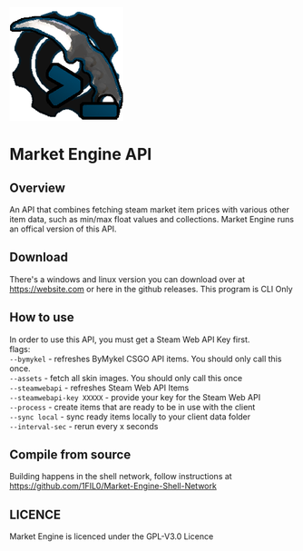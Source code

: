 ![](readme_assets/market_engine_api.png)
# Market Engine API
## Overview
An API that combines fetching steam market item prices with various other item data, 
such as min/max float values and collections. Market Engine runs an offical version of this API.

## Download
There's a windows and linux version you can download over at https://website.com or here in the github releases. This program is CLI Only

## How to use
In order to use this API, you must get a Steam Web API Key first.  
flags:  
```--bymykel``` - refreshes ByMykel CSGO API items. You should only call this once.  
```--assets``` - fetch all skin images. You should only call this once  
```--steamwebapi``` - refreshes Steam Web API Items  
```--steamwebapi-key XXXXX``` - provide your key for the Steam Web API  
```--process``` - create items that are ready to be in use with the client  
```--sync local``` - sync ready items locally to your client data folder  
```--interval-sec``` - rerun every x seconds

## Compile from source
Building happens in the shell network, follow instructions at https://github.com/1FIL0/Market-Engine-Shell-Network

## LICENCE
Market Engine is licenced under the GPL-V3.0 Licence








